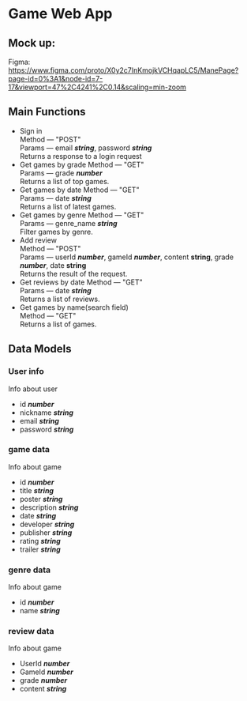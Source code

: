 # Game Web App
## Mock up:
Figma: https://www.figma.com/proto/X0y2c7InKmojkVCHqapLC5/ManePage?page-id=0%3A1&node-id=7-17&viewport=47%2C4241%2C0.14&scaling=min-zoom
## Main Functions
- Sign in  
  Method — "POST"  
  Params — email ___string___, password ___string___  
  Returns a response to a login request 
- Get games by grade
  Method — "GET"  
  Params — grade ___number___  
  Returns a list of top games.  
- Get games by date
  Method — "GET"  
  Params — date ___string___  
  Returns a list of latest games. 
- Get games by genre
  Method — "GET"  
  Params — genre_name ___string___  
  Filter games by genre.
- Add review  
  Method — "POST"  
  Params — userId ___number___, gameId ___number___, content __string__, grade ___number___, date __string__  
  Returns the result of the request.
- Get reviews by date
  Method — "GET"  
  Params — date ___string___  
  Returns a list of reviews. 
- Get games by name(search field)   
  Method — "GET"   
  Returns a list of games. 
## Data Models

### User info
Info about user
- id ___number___
- nickname ___string___
- email ___string___
- password ___string___

### game data
Info about game
- id ___number___
- title ___string___
- poster ___string___
- description ___string___
- date ___string___
- developer ___string___
- publisher ___string___
- rating ___string___
- trailer ___string___

### genre data
Info about game
- id ___number___
- name ___string___

### review data
Info about game
- UserId ___number___
- GameId ___number___
- grade ___number___
- content ___string___

